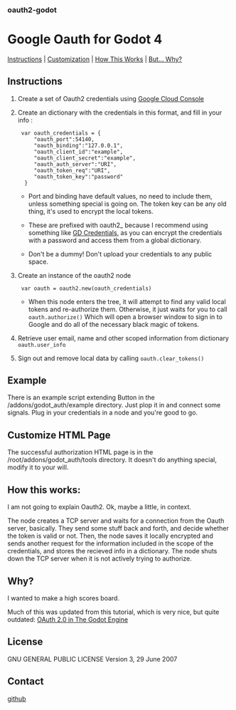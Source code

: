 ### oauth2-godot
# Google Oauth for Godot 4


[Instructions](#instructions) | [Customization](#customize-html-page) | [How This Works](#how-this-works) | [But... Why?](#why)


## Instructions
1. Create a set of Oauth2 credentials using [Google Cloud Console](https://developers.google.com/identity/protocols/oauth2)
2. Create an dictionary with the credentials in this format, and fill in your info :

		var oauth_credentials = {
		 	"oauth_port":54140,
		 	"oauth_binding":"127.0.0.1",
		 	"oauth_client_id":"example",
		 	"oauth_client_secret":"example",
		 	"oauth_auth_server":"URI",
		 	"oauth_token_req":"URI",
		 	"oauth_token_key":"password"
		 }



	* Port and binding have default values, no need to include them, unless something special is going on. The token key can be any old thing, it's used to encrypt the local tokens.

	* These are prefixed with oauth2_ because I recommend using something like [GD Credentials](https://godotengine.org/asset-library/asset/3302), as you can encrypt the credentials with a password and access them from a global dictionary.

	* Don't be a dummy! Don't upload your credentials to any public space.

3. Create an instance of the oauth2 node

		var oauth = oauth2.new(oauth_credentials)

	* When this node enters the tree, it will attempt to find any valid local tokens and re-authorize them. Otherwise, it just waits for you to call `oauth.authorize()`
	Which will open a browser window to sign in to Google and do all of the necessary black magic of tokens.

4. Retrieve user email, name and other scoped information from dictionary
	`oauth.user_info`

5. Sign out and remove local data by calling
	`oauth.clear_tokens()`


## Example

There is an example script extending Button in the /addons/godot_auth/example directory.
Just plop it in and connect some signals. Plug in your credentials in a node and you're good to go.

## Customize HTML Page

The successful authorization HTML page is in the /root/addons/godot_auth/tools directory. It doesn't do anything special, modify it to your will.

## How this works:
I am not going to explain Oauth2. Ok, maybe a little, in context.

The node creates a TCP server and waits for a connection from the Oauth server, basically. They send some stuff back and forth, and decide whether the token is valid or not. Then, the node saves it locally encrypted and sends another request for the information included in the scope of the credentials, and stores the recieved info in a dictionary. The node shuts down the TCP server when it is not actively trying to authorize.

## Why?

I wanted to make a high scores board.

Much of this was updated from this tutorial, which is very nice, but quite outdated: [OAuth 2.0 in The Godot Engine](
https://youtu.be/07xfNmyJ9Nw?si=WzO_eqYrKJTT10a9)

## License
GNU GENERAL PUBLIC LICENSE
Version 3, 29 June 2007

## Contact

[github](github.com/stanjosh)
